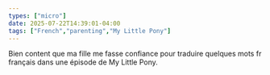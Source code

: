 ```yaml
---
types: ["micro"]
date: 2025-07-22T14:39:01-04:00
tags: ["French","parenting","My Little Pony"]
---
```

Bien content que ma fille me fasse confiance pour traduire quelques mots fr français dans une épisode de My Little Pony.